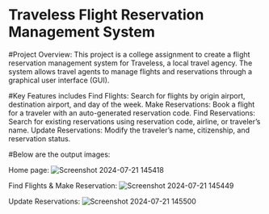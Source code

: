 # Traveless Flight Reservation Management System

#Project Overview:
This project is a college assignment to create a flight reservation management system for Traveless, a local travel agency. The system allows travel agents to manage flights and reservations through a graphical user interface (GUI).

#Key Features includes
Find Flights: Search for flights by origin airport, destination airport, and day of the week.
Make Reservations: Book a flight for a traveler with an auto-generated reservation code.
Find Reservations: Search for existing reservations using reservation code, airline, or traveler’s name.
Update Reservations: Modify the traveler’s name, citizenship, and reservation status.

#Below are the output images:

Home page:
![Screenshot 2024-07-21 145418](https://github.com/user-attachments/assets/bb5eae77-8227-4b60-94a0-8a2685ce7c33)

Find Flights & Make Reservation:
![Screenshot 2024-07-21 145449](https://github.com/user-attachments/assets/90ad50eb-d2c4-4306-8123-fc04bfb4873b)

Update Reservations:
![Screenshot 2024-07-21 145500](https://github.com/user-attachments/assets/67bf3245-9080-4592-a270-6b719f3d9700)
